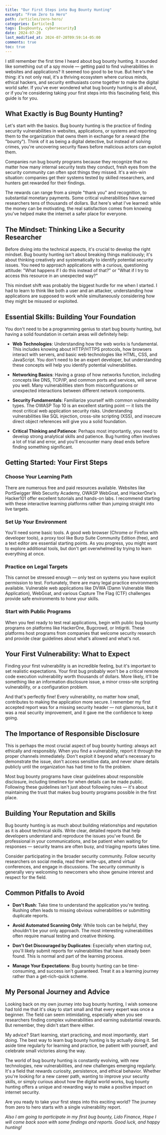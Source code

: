```yaml
---
title: "Our First Steps into Bug Bounty Hunting"
excerpt: "From Zero to Hero"
path: /articles/zero-hero/
categories: [articles]
tags: [bugbounty, cybersecurity]
date: 2024-07-20
last_modified_at: 2024-07-20T09:59:14-05:00
comments: true
toc: true
---
```


I still remember the first time I heard about bug bounty hunting. It sounded like something out of a spy movie — getting paid to find vulnerabilities in websites and applications? It seemed too good to be true. But here's the thing: it's not only real, it's a thriving ecosystem where curious minds, ethical hackers, and security enthusiasts come together to make the digital world safer. If you've ever wondered what bug bounty hunting is all about, or if you're considering taking your first steps into this fascinating field, this guide is for you.

## What Exactly is Bug Bounty Hunting?

Let's start with the basics. Bug bounty hunting is the practice of finding security vulnerabilities in websites, applications, or systems and reporting them to the organization that owns them in exchange for a reward (the "bounty"). Think of it as being a digital detective, but instead of solving crimes, you're uncovering security flaws before malicious actors can exploit them.

Companies run bug bounty programs because they recognize that no matter how many internal security tests they conduct, fresh eyes from the security community can often spot things they missed. It's a win-win situation: companies get their systems tested by skilled researchers, and hunters get rewarded for their findings.

The rewards can range from a simple "thank you" and recognition, to substantial monetary payments. Some critical vulnerabilities have earned researchers tens of thousands of dollars. But here's what I've learned: while the money can be motivating, the real satisfaction comes from knowing you've helped make the internet a safer place for everyone.

## The Mindset: Thinking Like a Security Researcher

Before diving into the technical aspects, it's crucial to develop the right mindset. Bug bounty hunting isn't about breaking things maliciously; it's about thinking creatively and systematically to identify potential security issues. You need to approach applications with a curious, questioning attitude: "What happens if I do this instead of that?" or "What if I try to access this resource in an unexpected way?"

This mindset shift was probably the biggest hurdle for me when I started. I had to learn to think like both a user and an attacker, understanding how applications are supposed to work while simultaneously considering how they might be misused or exploited.

## Essential Skills: Building Your Foundation

You don't need to be a programming genius to start bug bounty hunting, but having a solid foundation in certain areas will definitely help:

- **Web Technologies**: Understanding how the web works is fundamental. This includes knowing about HTTP/HTTPS protocols, how browsers interact with servers, and basic web technologies like HTML, CSS, and JavaScript. You don't need to be an expert developer, but understanding these concepts will help you identify potential vulnerabilities.

- **Networking Basics**: Having a grasp of how networks function, including concepts like DNS, TCP/IP, and common ports and services, will serve you well. Many vulnerabilities stem from misconfigurations or unexpected interactions between different network components.

- **Security Fundamentals**: Familiarize yourself with common vulnerability types. The OWASP Top 10 is an excellent starting point — it lists the most critical web application security risks. Understanding vulnerabilities like SQL injection, cross-site scripting (XSS), and insecure direct object references will give you a solid foundation.

- **Critical Thinking and Patience**: Perhaps most importantly, you need to develop strong analytical skills and patience. Bug hunting often involves a lot of trial and error, and you'll encounter many dead ends before finding something significant.

## Getting Started: Your First Steps

### Choose Your Learning Path
There are numerous free and paid resources available. Websites like PortSwigger Web Security Academy, OWASP WebGoat, and HackerOne's Hacker101 offer excellent tutorials and hands-on labs. I recommend starting with these interactive learning platforms rather than jumping straight into live targets.

### Set Up Your Environment
You'll need some basic tools. A good web browser (Chrome or Firefox with developer tools), a proxy tool like Burp Suite Community Edition (free), and a text editor are essential starting points. As you progress, you might want to explore additional tools, but don't get overwhelmed by trying to learn everything at once.

### Practice on Legal Targets
This cannot be stressed enough — only test on systems you have explicit permission to test. Fortunately, there are many legal practice environments available. Vulnerable web applications like DVWA (Damn Vulnerable Web Application), WebGoat, and various Capture The Flag (CTF) challenges provide safe environments to hone your skills.

### Start with Public Programs
When you feel ready to test real applications, begin with public bug bounty programs on platforms like HackerOne, Bugcrowd, or Intigriti. These platforms host programs from companies that welcome security research and provide clear guidelines about what's allowed and what's not.

## Your First Vulnerability: What to Expect

Finding your first vulnerability is an incredible feeling, but it's important to set realistic expectations. Your first bug probably won't be a critical remote code execution vulnerability worth thousands of dollars. More likely, it'll be something like an information disclosure issue, a minor cross-site scripting vulnerability, or a configuration problem.

And that's perfectly fine! Every vulnerability, no matter how small, contributes to making the application more secure. I remember my first accepted report was for a missing security header — not glamorous, but it was a real security improvement, and it gave me the confidence to keep going.

## The Importance of Responsible Disclosure

This is perhaps the most crucial aspect of bug bounty hunting: always act ethically and responsibly. When you find a vulnerability, report it through the proper channels immediately. Don't exploit it beyond what's necessary to demonstrate the issue, don't access sensitive data, and never share details publicly until the organization has had time to fix the problem.

Most bug bounty programs have clear guidelines about responsible disclosure, including timelines for when details can be made public. Following these guidelines isn't just about following rules — it's about maintaining the trust that makes bug bounty programs possible in the first place.

## Building Your Reputation and Skills

Bug bounty hunting is as much about building relationships and reputation as it is about technical skills. Write clear, detailed reports that help developers understand and reproduce the issues you've found. Be professional in your communications, and be patient when waiting for responses — security teams are often busy, and triaging reports takes time.

Consider participating in the broader security community. Follow security researchers on social media, read their write-ups, attend virtual conferences, and engage in discussions. The security community is generally very welcoming to newcomers who show genuine interest and respect for the field.

## Common Pitfalls to Avoid

- **Don't Rush**: Take time to understand the application you're testing. Rushing often leads to missing obvious vulnerabilities or submitting duplicate reports.

- **Avoid Automated Scanning Only**: While tools can be helpful, they shouldn't be your only approach. The most interesting vulnerabilities often require manual testing and creative thinking.

- **Don't Get Discouraged by Duplicates**: Especially when starting out, you'll likely submit reports for vulnerabilities that have already been found. This is normal and part of the learning process.

- **Manage Your Expectations**: Bug bounty hunting can be time-consuming, and success isn't guaranteed. Treat it as a learning journey rather than a get-rich-quick scheme.

## My Personal Journey and Advice

Looking back on my own journey into bug bounty hunting, I wish someone had told me that it's okay to start small and that every expert was once a beginner. The field can seem intimidating, especially when you see researchers finding complex vulnerabilities and earning substantial rewards. But remember, they didn't start there either.

My advice? Start learning, start practicing, and most importantly, start doing. The best way to learn bug bounty hunting is by actually doing it. Set aside time regularly for learning and practice, be patient with yourself, and celebrate small victories along the way.

The world of bug bounty hunting is constantly evolving, with new technologies, new vulnerabilities, and new challenges emerging regularly. It's a field that rewards curiosity, persistence, and ethical behavior. Whether you're looking for a new career path, wanting to improve your security skills, or simply curious about how the digital world works, bug bounty hunting offers a unique and rewarding way to make a positive impact on internet security.

Are you ready to take your first steps into this exciting world? The journey from zero to hero starts with a single vulnerability report.

*Also I am going to participate in my first bug bounty, Lido Finance, Hope I will come back soon with some findings and reports. Good luck, and happy hunting!*